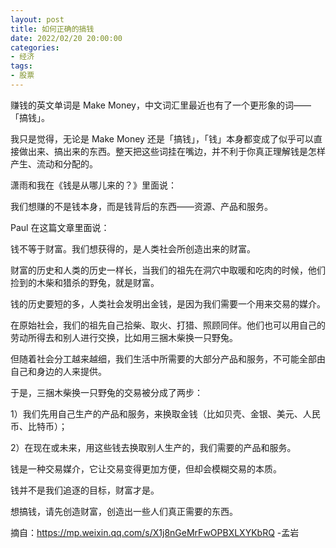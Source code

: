 ```yaml
---
layout: post
title: 如何正确的搞钱
date: 2022/02/20 20:00:00
categories:
- 经济
tags:
- 股票
---
```


赚钱的英文单词是 Make Money，中文词汇里最近也有了一个更形象的词——「搞钱」。

我只是觉得，无论是 Make Money 还是「搞钱」，「钱」本身都变成了似乎可以直接做出来、搞出来的东西。整天把这些词挂在嘴边，并不利于你真正理解钱是怎样产生、流动和分配的。

潇雨和我在《钱是从哪儿来的？》里面说：

我们想赚的不是钱本身，而是钱背后的东西——资源、产品和服务。

Paul 在这篇文章里面说：

钱不等于财富。我们想获得的，是人类社会所创造出来的财富。

财富的历史和人类的历史一样长，当我们的祖先在洞穴中取暖和吃肉的时候，他们捡到的木柴和猎杀的野兔，就是财富。

钱的历史要短的多，人类社会发明出金钱，是因为我们需要一个用来交易的媒介。

在原始社会，我们的祖先自己拾柴、取火、打猎、照顾同伴。他们也可以用自己的劳动所得去和别人进行交换，比如用三捆木柴换一只野兔。

但随着社会分工越来越细，我们生活中所需要的大部分产品和服务，不可能全部由自己和身边的人来提供。

于是，三捆木柴换一只野兔的交易被分成了两步：

1）我们先用自己生产的产品和服务，来换取金钱（比如贝壳、金银、美元、人民币、比特币）；

2）在现在或未来，用这些钱去换取别人生产的，我们需要的产品和服务。



钱是一种交易媒介，它让交易变得更加方便，但却会模糊交易的本质。

钱并不是我们追逐的目标，财富才是。

想搞钱，请先创造财富，创造出一些人们真正需要的东西。

摘自：https://mp.weixin.qq.com/s/X1j8nGeMrFwOPBXLXYKbRQ -孟岩

